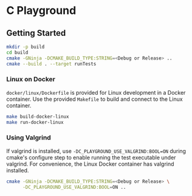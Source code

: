# C Playground

## Getting Started

```sh
mkdir -p build
cd build
cmake -GNinja -DCMAKE_BUILD_TYPE:STRING=<Debug or Release> ..
cmake --build . --target runTests
```

### Linux on Docker

`docker/linux/Dockerfile` is provided for Linux development in a Docker
container. Use the provided `Makefile` to build and connect to the Linux
container.

```sh
make build-docker-linux
make run-docker-linux
```

### Using Valgrind

If valgrind is installed, use `-DC_PLAYGROUND_USE_VALGRIND:BOOL=ON` during
cmake's configure step to enable running the test executable under valgrind.
For convenience, the Linux Docker container has valgrind installed.

```sh
cmake -GNinja -DCMAKE_BUILD_TYPE:STRING=<Debug or Release> \
      -DC_PLAYGROUND_USE_VALGRIND:BOOL=ON ..
```
